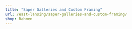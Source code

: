 ```yaml
---
title: "Saper Galleries and Custom Framing"
url: /east-lansing/saper-galleries-and-custom-framing/
shop: Rahmen
---
```

